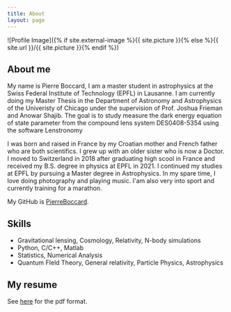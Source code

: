 ```yaml
---
title: About
layout: page
---
```

![Profile Image]({% if site.external-image %}{{ site.picture }}{% else %}{{ site.url }}/{{ site.picture }}{% endif %})

## About me

<p> My name is Pierre Boccard, I am a master student in astrophysics at the Swiss Federal Institute of Technology (EPFL) in Lausanne. I am currently doing my Master Thesis in the Department of Astronomy and Astrophysics of the Univeristy of Chicago under the supervision of Prof. Joshua Frieman and Anowar Shajib. The goal is to study measure the dark energy equation of state parameter from the compound lens system DES0408-5354 using the software Lenstronomy</p>

<p> I was born and raised in France by my Croatian mother and French father who are both scientifics. I grew up with an older sister who is now a Doctor. I moved to Switzerland in 2018 after graduating high scool in France and received my B.S. degree in physics at EPFL in 2021. I continued my studies at EPFL by pursuing a Master degree in Astrophysics. In my spare time, I love doing photography and playing music. I'am also very into sport and currently training for a marathon.</p>

My GitHub is [PierreBoccard](https://github.com/PierreBoccard).

<h2>Skills</h2>

[//]: <aaa>
<ul class="skill-list">
	<li>Gravitational lensing, Cosmology, Relativity, N-body simulations</li>
	<li>Python, C/C++, Matlab</li>
	<li>Statistics, Numerical Analysis</li>
	<li>Quantum FIeld Theory, General relativity, Particle Physics, Astrophysics</li>
</ul>

## My resume
See [here](/assets/CV.pdf) for the pdf format.  
